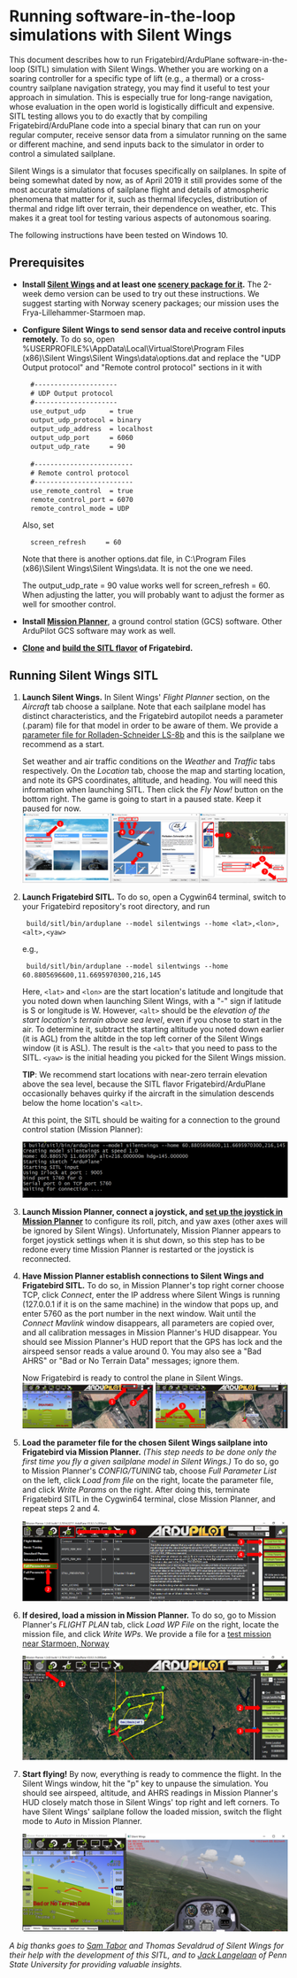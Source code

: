 # Running software-in-the-loop simulations with Silent Wings

This document describes how to run Frigatebird/ArduPlane software-in-the-loop (SITL) simulation with Silent Wings. Whether you are working on a soaring controller for a specific type of lift (e.g., a thermal) or a cross-country sailplane navigation strategy, you may find it useful to test your approach in simulation. This is especially true for long-range navigation, whose evaluation in the open world is logistically difficult and expensive. SITL testing allows you to do exactly that by compiling Frigatebird/ArduPlane code into a special binary that can run on your regular computer, receive sensor data from a simulator running on the same or different machine, and send inputs back to the simulator in order to control a simulated sailplane. 

Silent Wings is a simulator that focuses specifically on sailplanes. In spite of being somewhat dated by now, as of April 2019 it still provides some of the most accurate simulations of sailplane flight and details of atmospheric phenomena that matter for it, such as thermal lifecycles, distribution of thermal and ridge lift over terrain, their dependence on weather, etc. This makes it a great tool for testing various aspects of autonomous soaring. 

The following instructions have been tested on Windows 10.


## Prerequisites

- **Install [Silent Wings](https://www.silentwings.no/a/download/downloadPage/simulator) and at least one [scenery package for it](https://www.silentwings.no/download/scenery/).** The 2-week demo version can be used to try out these instructions. We suggest starting with Norway scenery packages; our mission uses the Frya-Lillehammer-Starmoen map.


- **Configure Silent Wings to send sensor data and receive control inputs remotely.** To do so, open %USERPROFILE%\AppData\Local\VirtualStore\Program Files (x86)\Silent Wings\Silent Wings\data\options.dat and replace the "UDP Output protocol" and "Remote control protocol" sections in it with

		#---------------------
		# UDP Output protocol 
		#---------------------
		use_output_udp      = true
		output_udp_protocol = binary
		output_udp_address  = localhost
		output_udp_port     = 6060
		output_udp_rate     = 90

		#-------------------------
		# Remote control protocol 
		#-------------------------
		use_remote_control  = true
		remote_control_port = 6070
		remote_control_mode = UDP
		
  Also, set
  
		screen_refresh     = 60
		
  Note that there is another options.dat file, in C:\Program Files (x86)\Silent Wings\Silent Wings\data. It is not the one we need.
  
  The output_udp_rate = 90 value works well for screen_refresh = 60. When adjusting the latter, you will probably want to adjust the former as well for smoother control.


- **Install [Mission Planner](http://ardupilot.org/planner/docs/mission-planner-installation.html)**, a ground control station (GCS) software. Other ArduPilot GCS software may work as well.


- **[Clone](https://github.com/Microsoft/Frigatebird) and [build the SITL flavor](https://github.com/Microsoft/Frigatebird/blob/master/BUILD.md) of Frigatebird.**



## Running Silent Wings SITL

1. **Launch Silent Wings.** In Silent Wings' *Flight Planner* section, on the *Aircraft* tab choose a sailplane. Note that each sailplane model has distinct characteristics, and the Frigatebird autopilot needs a parameter (.param) file for that model in order to be aware of them. We provide a [parameter file for Rolladen-Schneider LS-8b](/libraries/SITL/Data/SilentWings/Params/Rolladen-Schneider-LS8b.param) and this is the sailplane we recommend as a start.

   Set weather and air traffic conditions on the *Weather* and *Traffic* tabs respectively. On the *Location* tab, choose the map and starting location, and note its GPS coordinates, altitude, and heading. You will need this information when launching SITL. Then click the *Fly Now!* button on the bottom right. The game is going to start in a paused state. Keep it paused for now.    
   ![alt text][silent_wings_setup]
   
   [silent_wings_setup]: doc_images/silent_wings_setup.png


2. **Launch Frigatebird SITL.** To do so, open a Cygwin64 terminal, switch to your Frigatebird repository's root directory, and run

		build/sitl/bin/arduplane --model silentwings --home <lat>,<lon>,<alt>,<yaw>
   
   e.g.,
   
		build/sitl/bin/arduplane --model silentwings --home 60.8805696600,11.6695970300,216,145
   
   Here, `<lat>` and `<lon>` are the start location's latitude and longitude that you noted down when launching Silent Wings, with a "-" sign if latitude is S or longitude is W. However, `<alt>` should be the *elevation of the start location's terrain above sea level*, even if you chose to start in the air. To determine it, subtract the starting altitude you noted down earlier (it is AGL) from the altitde in the top left corner of the Silent Wings window (it is ASL). The result is the `<alt>` that you need to pass to the SITL. `<yaw>` is the initial heading you picked for the Silent Wings mission.
   
   **TIP**: We recommend start locations with near-zero terrain elevation above the sea level, because the SITL flavor Frigatebird/ArduPlane occasionally behaves quirky if the aircraft in the simulation descends below the home location's `<alt>`.
   
   At this point, the SITL should be waiting for a connection to the ground control station (Mission Planner):
   
   ![alt text][sitl_waiting]

   [sitl_waiting]: doc_images/sitl_waiting.png

3. **Launch Mission Planner, connect a joystick, and [set up the joystick in Mission Planner](http://ardupilot.org/copter/docs/common-joystick.html)** to configure its roll, pitch, and yaw axes (other axes will be ignored by Silent Wings). Unfortunately, Mission Planner appears to forget joystick settings when it is shut down, so this step has to be redone every time Mission Planner is restarted or the joystick is reconnected.


4. **Have Mission Planner establish connections to Silent Wings and Frigatebird SITL.** To do so, in Mission Planner's top right corner choose TCP, click *Connect*, enter the IP address where Silent Wings is running (127.0.0.1 if it is on the same machine) in the window that pops up, and enter 5760 as the port number in the next window. Wait until the *Connect Mavlink* window disappears, all parameters are copied over, and all calibration messages in Mission Planner's HUD disappear. You should see Mission Planner's HUD report that the GPS has lock and the airspeed sensor reads a value around 0. You may also see a "Bad AHRS" or "Bad or No Terrain Data" messages; ignore them.  

   Now Frigatebird is ready to control the plane in Silent Wings.
   ![alt text][MP_connected]

   [MP_connected]: doc_images/MP_connected.png



5. **Load the parameter file for the chosen Silent Wings sailplane into Frigatebird via Mission Planner.** *(This step needs to be done only the first time you fly a given sailplane model in Silent Wings.)* To do so, go to Mission Planner's *CONFIG/TUNING* tab, choose *Full Parameter List* on the left, click *Load from file* on the right, locate the parameter file, and click *Write Params* on the right. After doing this, terminate Frigatebird SITL in the Cygwin64 terminal, close Mission Planner, and repeat steps 2 and 4.

   ![alt text][loading_params_instr]

   [loading_params_instr]: doc_images/loading_params_instr.png


6. **If desired, load a mission in Mission Planner.** To do so, go to Mission Planner's *FLIGHT PLAN* tab, click *Load WP File* on the right, locate the mission file, and click *Write WPs*. We provide a file for a [test mission near Starmoen, Norway](/libraries/SITL/Data/SilentWings/Missions/Starmoen.waypoints)

   ![alt text][loading_mission_instr]

   [loading_mission_instr]: doc_images/loading_mission_instr.png


7. **Start flying!** By now, everything is ready to commence the flight. In the Silent Wings window, hit the "p" key to unpause the simulation. You should see airspeed, altitude, and AHRS readings in Mission Planner's HUD closely match those in Silent Wings' top right and left corners. To have Silent Wings' sailplane follow the loaded mission, switch the flight mode to *Auto* in Mission Planner.

   ![alt text][flying]

   [flying]: doc_images/flying.png

*A big thanks goes to [Sam Tabor](https://github.com/samuelctabor/) and Thomas Sevaldrud of Silent Wings for their help with the development of this SITL, and to [Jack Langelaan](https://www.aero.psu.edu/department/directory-detail-g.aspx?q=JWL16) of Penn State University for providing valuable insights.*